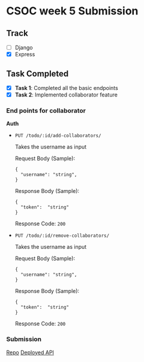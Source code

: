 # CSOC week 5 Submission

## Track

- [ ] Django
- [x] Express

## Task Completed

- [x] **Task 1**: Completed all the basic endpoints
- [x] **Task 2**: Implemented collaborator feature

### End points for collaborator

**Auth**

-   `PUT /todo/:id/add-collaborators/` 

	Takes the username as input
  
	Request Body (Sample):
	```
	{
	  "username": "string",
	}
	```
	Response Body (Sample):
	```
	{
	  "token":  "string"
	}
	```
	Response Code: `200`


-   `PUT /todo/:id/remove-collaborators/` 

	Takes the username as input
  
	Request Body (Sample):
	```
	{
	  "username": "string",
	}
	```
	Response Body (Sample):
	```
	{
	  "token":  "string"
	}
	```
	Response Code: `200`

### Submission

[Repo](https://github.com/MohitSharma-21/CSOC-2021-task-5-Express-Apis/tree/mohit)
[Deployed API ](https://mohitsharma-21.github.io/tic-tac-toe/)

